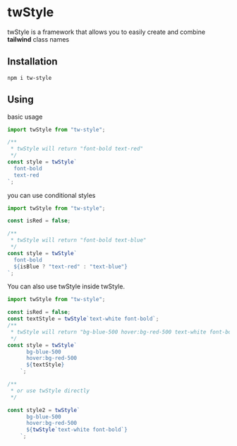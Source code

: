 # twStyle

twStyle is a framework that allows you to easily create and combine **tailwind** class names

## Installation

```
npm i tw-style
```

## Using

basic usage

```jsx
import twStyle from "tw-style";

/**
 * twStyle will return "font-bold text-red"
 */
const style = twStyle`
  font-bold
  text-red
`;
```

you can use conditional styles

```jsx
import twStyle from "tw-style";

const isRed = false;

/**
 * twStyle will return "font-bold text-blue"
 */
const style = twStyle`
  font-bold
  ${isBlue ? "text-red" : "text-blue"}
`;
```

You can also use twStyle inside twStyle.

```jsx
import twStyle from "tw-style";

const isRed = false;
const textStyle = twStyle`text-white font-bold`;
/**
 * twStyle will return "bg-blue-500 hover:bg-red-500 text-white font-bold"
 */
const style = twStyle`
      bg-blue-500
      hover:bg-red-500
      ${textStyle}
    `;

/**
 * or use twStyle directly
 */

const style2 = twStyle`
      bg-blue-500
      hover:bg-red-500
      ${twStyle`text-white font-bold`}
    `;
```
